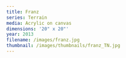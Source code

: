 ```yaml
---
title: Franz
series: Terrain
media: Acrylic on canvas
dimensions: '20" x 20"'
year: 2013
filename: /images/franz.jpg
thumbnail: /images/thumbnails/franz_TN.jpg
---
```

